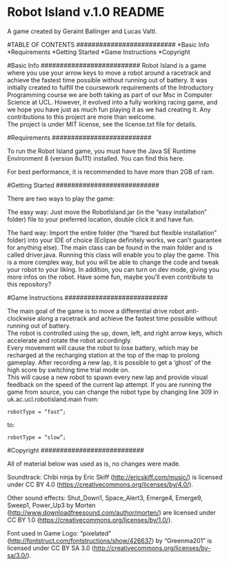 Robot Island v.1.0 README
==================================================================

A game created by Geraint Ballinger and Lucas Valtl.

#TABLE OF CONTENTS
##########################
*Basic Info
*Requirements
*Getting Started
*Game Instructions
*Copyright

#Basic Info
##########################
Robot Island is a game where you use your arrow keys to move a robot around a racetrack and achieve the fastest time possible without running out of battery. 
It was initially created to fulfill the coursework requirements of the Introductory Programming course we are both taking as part of our Msc in Computer Science at UCL. 
However, it evolved into a fully working racing game, and we hope you have just as much fun playing it as we had creating it. Any contributions to this project are more than welcome.  
The project is under MIT license, see the license.txt file for details.

#Requirements
##########################

To run the Robot Island game, you must have the Java SE Runtime Environment 8 (version 8u111) installed. You can find this here.

For best performance, it is recommended to have more than 2GB of ram.

#Getting Started
###########################

There are two ways to play the game:

The easy way: Just move the RobotIsland.jar (in the “easy installation” folder) file to your preferred location, double click it and have fun.

The hard way: Import the entire folder (the “hared but flexible installation” folder) into your IDE of choice (Eclipse definitely works, we can’t guarantee for anything else). The main class can be found in the main folder and is called driver.java. 
Running this class will enable you to play the game. This is a more complex way, but you will be able to change the code and tweak your robot to your liking. 
In addition, you can turn on dev mode, giving you more infos on the robot. Have some fun, maybe you’ll even contribute to this repository?


#Game Instructions
###########################

The main goal of the game is to move a differential drive robot anti-clockwise along a racetrack and achieve the fastest time possible without running out of battery.  
The robot is controlled using the up, down, left, and right arrow keys, which accelerate and rotate the robot accordingly.  
Every movement will cause the robot to lose battery, which may be recharged at the recharging station at the top of the map to prolong gameplay.
After recording a new lap, it is possible to get a ‘ghost’ of the high score by switching time trial mode on.  
This will cause a new robot to spawn every new lap and provide visual feedback on the speed of the current lap attempt.
If you are running the game from source, you can change the robot type by changing line 309 in uk.ac.ucl.robotisland.main from:

	robotType = “fast”;
to: 

	robotType = “slow”;


#Copyright
###########################

All of material below was used as is, no changes were made.

Soundtrack: Chibi ninja by Eric Skiff (http://ericskiff.com/music/) is licensed under CC BY 4.0 (https://creativecommons.org/licenses/by/4.0/).

Other sound effects:  Shut_Down1, Space_Alert3, Emerge4, Emerge9, Sweep1, Power_Up3  by Morten (http://www.downloadfreesound.com/author/morten/) are licensed under CC BY 1.0 (https://creativecommons.org/licenses/by/1.0/). 

Font used in Game Logo: “pixelated” (http://fontstruct.com/fontstructions/show/426637) by “Greenma201” is licensed under CC BY SA 3.0 (http://creativecommons.org/licenses/by-sa/3.0/).

